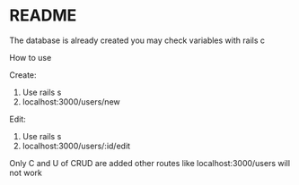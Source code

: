 # README

The database is already created you may check variables with rails c

How to use

Create:
1. Use rails s
2. localhost:3000/users/new

Edit:
1. Use rails s
2. localhost:3000/users/:id/edit

Only C and U of CRUD are added other routes like localhost:3000/users will not work
